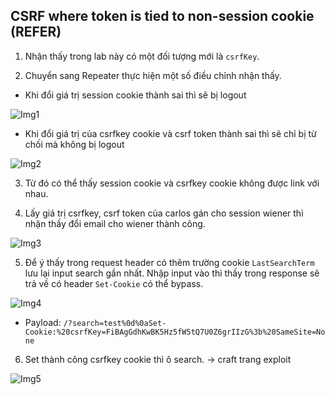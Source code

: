 ## CSRF where token is tied to non-session cookie (REFER)

1. Nhận thấy trong lab này có một đối tượng mới là `csrfKey`.

2. Chuyển sang Repeater thực hiện một số điều chỉnh nhận thấy.
- Khi đổi giá trị session cookie thành sai thì sẽ bị logout

![Img1](\asset/../img/wrong_session_cookie.png)

-  Khi đổi giá trị của csrfkey  cookie và csrf token thành sai thì sẽ chỉ bị từ chối mà không bị logout 

![Img2](\asset/../img/wrong_csrfkey_cookie.png)

3. Từ đó có thể thấy session cookie và csrfkey cookie không được link với nhau. 

4. Lấy giá trị csrfkey, csrf token của carlos gán cho session wiener thì nhận thấy đổi email cho wiener thành công.

![Img3](\asset/../img/bypass.png)

5. Để ý thấy trong request header có thêm trường cookie `LastSearchTerm` lưu lại input search gần nhất. Nhập input vào thì thấy trong response sẽ trả về có header `Set-Cookie` có thể bypass.

![Img4](\asset/../img/setcookie.png)

- Payload: ```/?search=test%0d%0aSet-Cookie:%20csrfKey=FiBAgGdhKwBK5Hz5fW5tQ7U0Z6grIIzG%3b%20SameSite=None```

6. Set thành công csrfkey cookie thì ô search. 
-> craft trang exploit

![Img5](\asset/../img/done.png)